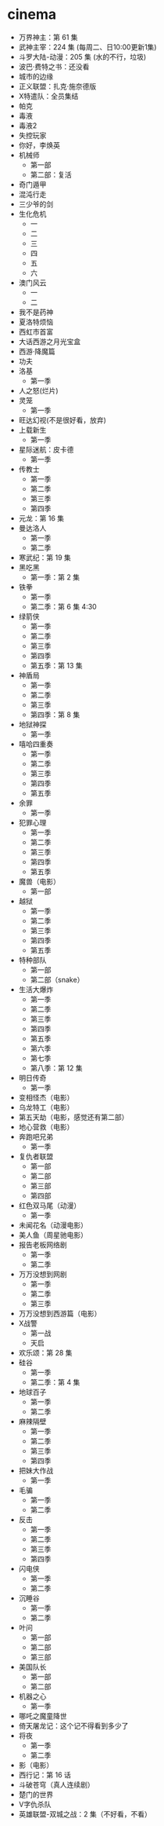 # cinema

- 万界神主：第 61 集
- 武神主宰：224 集 (每周二、日10:00更新1集)
- 斗罗大陆-动漫：205 集 (水的不行，垃圾)
- 波巴·费特之书：还没看
- 城市的边缘
- 正义联盟：扎克·施奈德版
- X特遣队：全员集结
- 帕克
- 毒液
- 毒液2
- 失控玩家
- 你好，李焕英
- 机械师
  - 第一部
  - 第二部：复活
- 奇门遁甲
- 混沌行走
- 三少爷的剑
- 生化危机
  - 一
  - 二
  - 三
  - 四
  - 五
  - 六
- 澳门风云
  - 一
  - 二 
- 我不是药神
- 夏洛特烦恼
- 西虹市首富
- 大话西游之月光宝盒
- 西游·降魔篇
- 功夫
- 洛基
  - 第一季
- 人之怒(烂片)
- 灵笼
  - 第一季
- 旺达幻视(不是很好看，放弃)
- 上载新生
  - 第一季
- 星际迷航：皮卡德
  - 第一季
- 传教士
  - 第一季
  - 第二季
  - 第三季
  - 第四季
- 元龙：第 16 集
- 曼达洛人
  - 第一季
  - 第二季
- 寒武纪：第 19 集
- 黑吃黑
  - 第一季：第 2 集
- 铁拳
  - 第一季
  - 第二季：第 6 集 4:30
- 绿箭侠
  - 第一季
  - 第二季
  - 第三季
  - 第四季
  - 第五季：第 13 集
- 神盾局
  - 第一季
  - 第二季
  - 第三季
  - 第四季：第 8 集
- 地狱神探
  - 第一季
- 嘻哈四重奏
  - 第一季
  - 第二季
  - 第三季
  - 第四季
  - 第五季
- 余罪
  - 第一季
- 犯罪心理
  - 第一季
  - 第二季
  - 第三季
  - 第四季
  - 第五季
- 魔兽（电影）
  - 第一部
- 越狱
  - 第一季
  - 第二季
  - 第三季
  - 第四季
  - 第五季
- 特种部队
  - 第一部
  - 第二部（snake）
- 生活大爆炸
  - 第一季
  - 第二季
  - 第三季
  - 第四季
  - 第五季
  - 第六季
  - 第七季
  - 第八季：第 12 集
- 明日传奇
  - 第一季
- 变相怪杰（电影）
- 乌龙特工（电影）
- 第五天劫（电影，感觉还有第二部）
- 地心营救（电影）
- 奔跑吧兄弟
  - 第一季
- 复仇者联盟
  - 第一部
  - 第二部
  - 第三部
  - 第四部
- 红色双马尾（动漫）
  - 第一季
- 未闻花名（动漫电影）
- 美人鱼（周星驰电影）
- 报告老板网络剧
  - 第一季
  - 第二季
- 万万没想到网剧
  - 第一季
  - 第二季
  - 第三季
- 万万没想到西游篇（电影）
- X战警
  - 第一战
  - 天启
- 欢乐颂：第 28 集
- 硅谷
  - 第一季
  - 第二季：第 4 集
- 地球百子
  - 第一季
  - 第二季
- 麻辣隔壁
  - 第一季
  - 第二季
  - 第三季
  - 第四季
- 把妹大作战
  - 第一季
- 毛骗
  - 第一季
  - 第二季
- 反击
  - 第一季
  - 第二季
  - 第三季
  - 第四季
- 闪电侠
  - 第一季
  - 第二季
- 沉睡谷
  - 第一季
  - 第二季
- 叶问
  - 第一部
  - 第二部
  - 第三部
- 美国队长
  - 第一部
  - 第二部
- 机器之心
  - 第一季
- 哪吒之魔童降世
- 倚天屠龙记：这个记不得看到多少了
- 将夜
  - 第一季
  - 第二季
- 影（电影）
- 西行记：第 16 话
- 斗破苍穹（真人连续剧）
- 楚门的世界
- V字仇杀队
- 英雄联盟-双城之战：2 集（不好看，不看）
